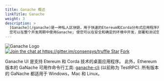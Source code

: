 ```yaml
---
title: Ganache 概述
linkTitle: Ganache
weight: 3
description: >
  [Ganache](/ganache)是一种私人区块链，用于快速的Etereum和Corda分布式应用程序开发。 
  您可以在整个开发周期中使用Ganache; 使您可以在安全和确定的环境中开发，部署和测试您的DAPP.
---
```


<img style="max-width: 160px;" src="/img/ganache-logo-dark.svg" alt="Ganache Logo" />

<div class="text-center docs-badges">
  <a href="https://gitter.im/consensys/truffle?utm_source=badge&utm_medium=badge&utm_campaign=pr-badge&utm_content=badge">
    <img src="https://badges.gitter.im/Join%20Chat.svg" alt="Join the chat at https://gitter.im/consensys/truffle"/>
  </a>
  <a class="github-button" href="https://github.com/trufflesuite/ganache" data-icon="octicon-star" data-show-count="true" aria-label="Star trufflesuite/ganache on GitHub">Star</a>
  <a class="github-button" href="https://github.com/trufflesuite/ganache/fork" data-icon="octicon-repo-forked" data-show-count="true" aria-label="Fork trufflesuite/ganache on GitHub">Fork</a>
</div>

Ganache UI 是支持 Etereum 和 Corda 技术的桌面应用程序。
此外，Ethereum 版本的 GaNache 可用作命令行工具: [ganache-cli](https://github.com/trufflesuite/ganache-cli) (以前称为 TestRPC).
所有版本的 GaNache 都适用于 Windows，Mac 和 Linux。
